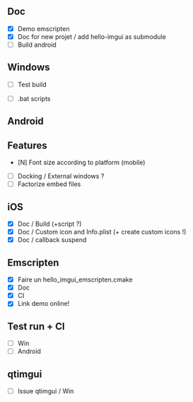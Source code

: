 ## Doc
* [X] Demo emscripten
* [X] Doc for new projet / add hello-imgui as submodule
* [ ] Build android

## Windows
* [ ] Test build
* [ ] .bat scripts


## Android


## Features
* [N] Font size according to platform (mobile)
* [ ] Docking / External windows ?
* [ ] Factorize embed files
     
## iOS
* [X] Doc / Build (+script ?)
* [X] Doc / Custom icon and Info.plist (+ create custom icons !)
* [X] Doc / callback suspend

## Emscripten
 * [X] Faire un hello_imgui_emscripten.cmake
 * [X] Doc
 * [X] CI
 * [X] Link demo online!
 
## Test run + CI
* [ ] Win
* [ ] Android    
    
## qtimgui
* [ ] Issue qtimgui / Win
    